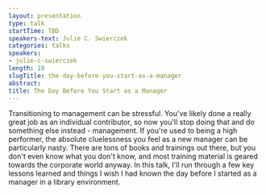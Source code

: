 ```yaml
---
layout: presentation
type: talk
startTime: TBD
speakers-text: Julie C. Swierczek
categories: talks
speakers:
- julie-c-swierczek
length: 10
slugTitle: the-day-before-you-start-as-a-manager
abstract:
title: The Day Before You Start as a Manager
---
```

Transitioning to management can be stressful. You've likely done a really great job as an individual contributor, so now you'll stop doing that and do something else instead - management. If you're used to being a high performer, the absolute cluelessness you feel as a new manager can be particularly nasty. There are tons of books and trainings out there, but you don't even know what you don't know, and most training material is geared towards the corporate world anyway. In this talk, I'll run through a few key lessons learned and things I wish I had known the day before I started as a manager in a library environment.  